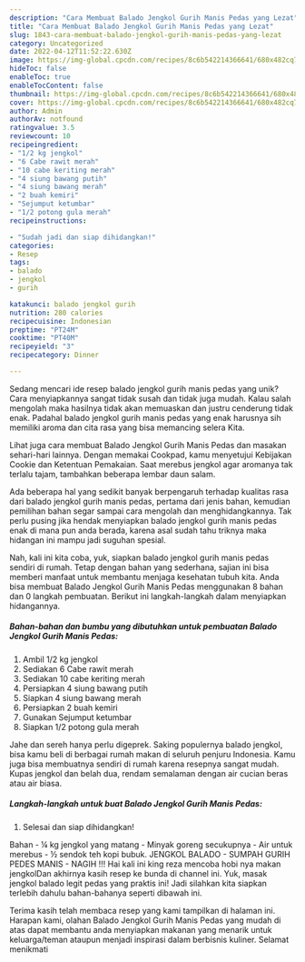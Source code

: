 ```yaml
---
description: "Cara Membuat Balado Jengkol Gurih Manis Pedas yang Lezat"
title: "Cara Membuat Balado Jengkol Gurih Manis Pedas yang Lezat"
slug: 1843-cara-membuat-balado-jengkol-gurih-manis-pedas-yang-lezat
category: Uncategorized
date: 2022-04-12T11:52:22.630Z
image: https://img-global.cpcdn.com/recipes/8c6b542214366641/680x482cq70/balado-jengkol-gurih-manis-pedas-foto-resep-utama.jpg
hideToc: false
enableToc: true
enableTocContent: false
thumbnail: https://img-global.cpcdn.com/recipes/8c6b542214366641/680x482cq70/balado-jengkol-gurih-manis-pedas-foto-resep-utama.jpg
cover: https://img-global.cpcdn.com/recipes/8c6b542214366641/680x482cq70/balado-jengkol-gurih-manis-pedas-foto-resep-utama.jpg
author: Admin
authorAv: notfound
ratingvalue: 3.5
reviewcount: 10
recipeingredient:
- "1/2 kg jengkol"
- "6 Cabe rawit merah"
- "10 cabe keriting merah"
- "4 siung bawang putih"
- "4 siung bawang merah"
- "2 buah kemiri"
- "Sejumput ketumbar"
- "1/2 potong gula merah"
recipeinstructions:

- "Sudah jadi dan siap dihidangkan!"
categories:
- Resep
tags:
- balado
- jengkol
- gurih

katakunci: balado jengkol gurih 
nutrition: 280 calories
recipecuisine: Indonesian
preptime: "PT24M"
cooktime: "PT40M"
recipeyield: "3"
recipecategory: Dinner

---
```





Sedang mencari ide resep balado jengkol gurih manis pedas yang unik? Cara menyiapkannya sangat tidak susah dan tidak juga mudah. Kalau salah mengolah maka hasilnya tidak akan memuaskan dan justru cenderung tidak enak. Padahal balado jengkol gurih manis pedas yang enak harusnya sih memiliki aroma dan cita rasa yang bisa memancing selera Kita.





Lihat juga cara membuat Balado Jengkol Gurih Manis Pedas dan masakan sehari-hari lainnya. Dengan memakai Cookpad, kamu menyetujui Kebijakan Cookie dan Ketentuan Pemakaian. Saat merebus jengkol agar aromanya tak terlalu tajam, tambahkan beberapa lembar daun salam.

Ada beberapa hal yang sedikit banyak berpengaruh terhadap kualitas rasa dari balado jengkol gurih manis pedas, pertama dari jenis bahan, kemudian pemilihan bahan segar sampai cara mengolah dan menghidangkannya. Tak perlu pusing jika hendak menyiapkan balado jengkol gurih manis pedas enak di mana pun anda berada, karena asal sudah tahu triknya maka hidangan ini mampu jadi suguhan spesial.






Nah, kali ini kita coba, yuk, siapkan balado jengkol gurih manis pedas sendiri di rumah. Tetap dengan bahan yang sederhana, sajian ini bisa memberi manfaat untuk membantu menjaga kesehatan tubuh kita. Anda bisa membuat Balado Jengkol Gurih Manis Pedas menggunakan 8 bahan dan 0 langkah pembuatan. Berikut ini langkah-langkah dalam menyiapkan hidangannya.

<!--inarticleads1-->

##### Bahan-bahan dan bumbu yang dibutuhkan untuk pembuatan Balado Jengkol Gurih Manis Pedas:

1. Ambil 1/2 kg jengkol
1. Sediakan 6 Cabe rawit merah
1. Sediakan 10 cabe keriting merah
1. Persiapkan 4 siung bawang putih
1. Siapkan 4 siung bawang merah
1. Persiapkan 2 buah kemiri
1. Gunakan Sejumput ketumbar
1. Siapkan 1/2 potong gula merah


Jahe dan sereh hanya perlu digeprek. Saking populernya balado jengkol, bisa kamu beli di berbagai rumah makan di seluruh penjuru Indonesia. Kamu juga bisa membuatnya sendiri di rumah karena resepnya sangat mudah. Kupas jengkol dan belah dua, rendam semalaman dengan air cucian beras atau air biasa. 

<!--inarticleads2-->

##### Langkah-langkah untuk buat Balado Jengkol Gurih Manis Pedas:


1. Selesai dan siap dihidangkan!

Bahan - ¼ kg jengkol yang matang - Minyak goreng secukupnya - Air untuk merebus - ½ sendok teh kopi bubuk. JENGKOL BALADO - SUMPAH GURIH PEDES MANIS - NAGIH !!! Hai kali ini king reza mencoba hobi nya makan jengkolDan akhirnya kasih resep ke bunda di channel ini. Yuk, masak jengkol balado legit pedas yang praktis ini! Jadi silahkan kita siapkan terlebih dahulu bahan-bahanya seperti dibawah ini. 

Terima kasih telah membaca resep yang kami tampilkan di halaman ini. Harapan kami, olahan Balado Jengkol Gurih Manis Pedas yang mudah di atas dapat membantu anda menyiapkan makanan yang menarik untuk keluarga/teman ataupun menjadi inspirasi dalam berbisnis kuliner. Selamat menikmati
